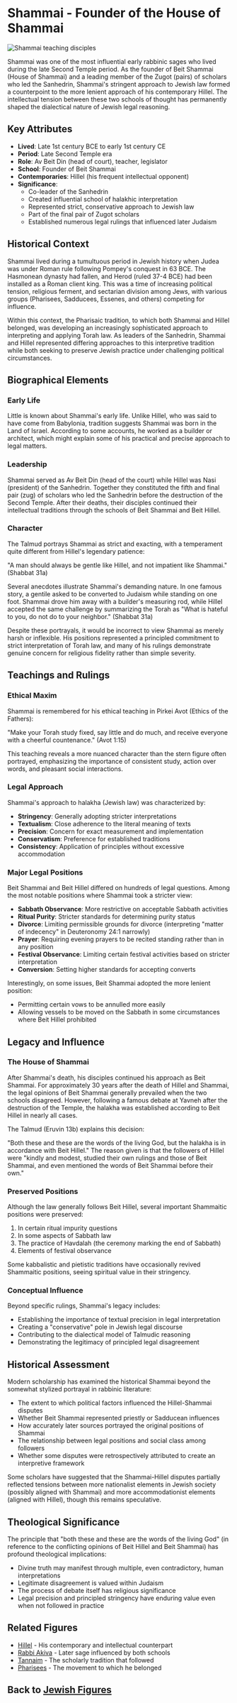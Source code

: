 # Shammai - Founder of the House of Shammai

![Shammai teaching disciples](shammai_teaching.jpg)

Shammai was one of the most influential early rabbinic sages who lived during the late Second Temple period. As the founder of Beit Shammai (House of Shammai) and a leading member of the Zugot (pairs) of scholars who led the Sanhedrin, Shammai's stringent approach to Jewish law formed a counterpoint to the more lenient approach of his contemporary Hillel. The intellectual tension between these two schools of thought has permanently shaped the dialectical nature of Jewish legal reasoning.

## Key Attributes

- **Lived**: Late 1st century BCE to early 1st century CE
- **Period**: Late Second Temple era
- **Role**: Av Beit Din (head of court), teacher, legislator
- **School**: Founder of Beit Shammai
- **Contemporaries**: Hillel (his frequent intellectual opponent)
- **Significance**: 
  - Co-leader of the Sanhedrin
  - Created influential school of halakhic interpretation
  - Represented strict, conservative approach to Jewish law
  - Part of the final pair of Zugot scholars
  - Established numerous legal rulings that influenced later Judaism

## Historical Context

Shammai lived during a tumultuous period in Jewish history when Judea was under Roman rule following Pompey's conquest in 63 BCE. The Hasmonean dynasty had fallen, and Herod (ruled 37-4 BCE) had been installed as a Roman client king. This was a time of increasing political tension, religious ferment, and sectarian division among Jews, with various groups (Pharisees, Sadducees, Essenes, and others) competing for influence.

Within this context, the Pharisaic tradition, to which both Shammai and Hillel belonged, was developing an increasingly sophisticated approach to interpreting and applying Torah law. As leaders of the Sanhedrin, Shammai and Hillel represented differing approaches to this interpretive tradition while both seeking to preserve Jewish practice under challenging political circumstances.

## Biographical Elements

### Early Life

Little is known about Shammai's early life. Unlike Hillel, who was said to have come from Babylonia, tradition suggests Shammai was born in the Land of Israel. According to some accounts, he worked as a builder or architect, which might explain some of his practical and precise approach to legal matters.

### Leadership

Shammai served as Av Beit Din (head of the court) while Hillel was Nasi (president) of the Sanhedrin. Together they constituted the fifth and final pair (zug) of scholars who led the Sanhedrin before the destruction of the Second Temple. After their deaths, their disciples continued their intellectual traditions through the schools of Beit Shammai and Beit Hillel.

### Character

The Talmud portrays Shammai as strict and exacting, with a temperament quite different from Hillel's legendary patience:

"A man should always be gentle like Hillel, and not impatient like Shammai." (Shabbat 31a)

Several anecdotes illustrate Shammai's demanding nature. In one famous story, a gentile asked to be converted to Judaism while standing on one foot. Shammai drove him away with a builder's measuring rod, while Hillel accepted the same challenge by summarizing the Torah as "What is hateful to you, do not do to your neighbor." (Shabbat 31a)

Despite these portrayals, it would be incorrect to view Shammai as merely harsh or inflexible. His positions represented a principled commitment to strict interpretation of Torah law, and many of his rulings demonstrate genuine concern for religious fidelity rather than simple severity.

## Teachings and Rulings

### Ethical Maxim

Shammai is remembered for his ethical teaching in Pirkei Avot (Ethics of the Fathers):

"Make your Torah study fixed, say little and do much, and receive everyone with a cheerful countenance." (Avot 1:15)

This teaching reveals a more nuanced character than the stern figure often portrayed, emphasizing the importance of consistent study, action over words, and pleasant social interactions.

### Legal Approach

Shammai's approach to halakha (Jewish law) was characterized by:

- **Stringency**: Generally adopting stricter interpretations
- **Textualism**: Close adherence to the literal meaning of texts
- **Precision**: Concern for exact measurement and implementation
- **Conservatism**: Preference for established traditions
- **Consistency**: Application of principles without excessive accommodation

### Major Legal Positions

Beit Shammai and Beit Hillel differed on hundreds of legal questions. Among the most notable positions where Shammai took a stricter view:

- **Sabbath Observance**: More restrictive on acceptable Sabbath activities
- **Ritual Purity**: Stricter standards for determining purity status
- **Divorce**: Limiting permissible grounds for divorce (interpreting "matter of indecency" in Deuteronomy 24:1 narrowly)
- **Prayer**: Requiring evening prayers to be recited standing rather than in any position
- **Festival Observance**: Limiting certain festival activities based on stricter interpretation
- **Conversion**: Setting higher standards for accepting converts

Interestingly, on some issues, Beit Shammai adopted the more lenient position:
- Permitting certain vows to be annulled more easily
- Allowing vessels to be moved on the Sabbath in some circumstances where Beit Hillel prohibited

## Legacy and Influence

### The House of Shammai

After Shammai's death, his disciples continued his approach as Beit Shammai. For approximately 30 years after the death of Hillel and Shammai, the legal opinions of Beit Shammai generally prevailed when the two schools disagreed. However, following a famous debate at Yavneh after the destruction of the Temple, the halakha was established according to Beit Hillel in nearly all cases.

The Talmud (Eruvin 13b) explains this decision:

"Both these and these are the words of the living God, but the halakha is in accordance with Beit Hillel." The reason given is that the followers of Hillel were "kindly and modest, studied their own rulings and those of Beit Shammai, and even mentioned the words of Beit Shammai before their own."

### Preserved Positions

Although the law generally follows Beit Hillel, several important Shammaitic positions were preserved:

1. In certain ritual impurity questions
2. In some aspects of Sabbath law
3. The practice of Havdalah (the ceremony marking the end of Sabbath)
4. Elements of festival observance

Some kabbalistic and pietistic traditions have occasionally revived Shammaitic positions, seeing spiritual value in their stringency.

### Conceptual Influence

Beyond specific rulings, Shammai's legacy includes:

- Establishing the importance of textual precision in legal interpretation
- Creating a "conservative" pole in Jewish legal discourse
- Contributing to the dialectical model of Talmudic reasoning
- Demonstrating the legitimacy of principled legal disagreement

## Historical Assessment

Modern scholarship has examined the historical Shammai beyond the somewhat stylized portrayal in rabbinic literature:

- The extent to which political factors influenced the Hillel-Shammai disputes
- Whether Beit Shammai represented priestly or Sadducean influences
- How accurately later sources portrayed the original positions of Shammai
- The relationship between legal positions and social class among followers
- Whether some disputes were retrospectively attributed to create an interpretive framework

Some scholars have suggested that the Shammai-Hillel disputes partially reflected tensions between more nationalist elements in Jewish society (possibly aligned with Shammai) and more accommodationist elements (aligned with Hillel), though this remains speculative.

## Theological Significance

The principle that "both these and these are the words of the living God" (in reference to the conflicting opinions of Beit Hillel and Beit Shammai) has profound theological implications:

- Divine truth may manifest through multiple, even contradictory, human interpretations
- Legitimate disagreement is valued within Judaism
- The process of debate itself has religious significance
- Legal precision and principled stringency have enduring value even when not followed in practice

## Related Figures

- [Hillel](./hillel.md) - His contemporary and intellectual counterpart
- [Rabbi Akiva](./rabbi_akiva.md) - Later sage influenced by both schools
- [Tannaim](./tannaim.md) - The scholarly tradition that followed
- [Pharisees](../denominations/pharisees.md) - The movement to which he belonged

## Back to [Jewish Figures](./README.md)

